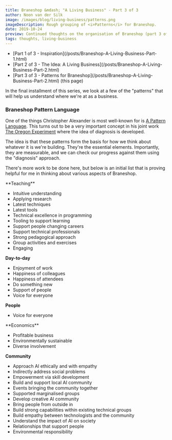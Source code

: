 ```yaml
---
title: Braneshop &mdash; "A Living Business" - Part 3 of 3
author: Noon van der Silk
image: /images/blog/living-business/patterns.png
imageDescription: Rough grouping of <i>Patterns</i> for Braneshop.
date: 2019-10-24
preview: Continued thoughts on the organisation of Braneshop (part 3 of 3).
tags: thoughts, living-business
---
```


<ul class="normal">
<li>[Part 1 of 3 - Inspiration](/posts/Braneshop-A-Living-Business-Part-1.html)</li>
<li>[Part 2 of 3 - The Idea: A Living Business](/posts/Braneshop-A-Living-Business-Part-2.html)</li>
<li>[Part 3 of 3 - Patterns for Braneshop](/posts/Braneshop-A-Living-Business-Part-2.html) (this page)</li>
</ul>

In the final installment of this series, we look at a few of the "patterns"
that will help us understand where we're at as a business.

<!--more-->


### Braneshop Pattern Language

One of the things Christopher Alexander is most well-known for is [A Pattern
Language](https://www.goodreads.com/book/show/79766.A_Pattern_Language). This
turns out to be a very important concept in his joint work [The Oregon
Experiment](https://www.goodreads.com/book/show/616875.The_Oregon_Experiment)
where the idea of diagnosis is developed.

The idea is that these patterns form the basis for how we think about whatever
it is we're building. They're the essential elements. Importantly, they are
measurable, and we can check our progress against them using the "diagnosis"
approach.

There's more work to be done here, but below is an initial list that is proving
helpful for me in thinking about various aspects of Braneshop.

<div class="cols">
<div class="c">
**Teaching**

- Intuitive understanding
- Applying research
- Latest techniques
- Latest tools
- Technical excellence in programming
- Tooling to support learning
- Support people changing careers
- Support technical professionals
- Strong pedagogical approach
- Group activities and exercises 
- Engaging

**Day-to-day**

- Enjoyment of work
- Happiness of colleagues
- Happiness of attendees
- Do something new
- Support of people
- Voice for everyone

**People**

- Voice for everyone
</div>
<div class="c">
**Economics**

- Profitable business
- Environmentally sustainable
- Diverse involvement

**Community**

- Approach AI ethically and with empathy
- Indirectly address social problems
- Empowerment via skill development
- Build and support local AI community
- Events bringing the community together
- Supported marginalised groups
- Develop creative AI community
- Bring people from outside in
- Build strong capabilities within existing technical groups
- Build empathy between technologists and the community
- Understand the impact of AI on society
- Relationships that support people
- Environmental responsibility
</div>
</div>

